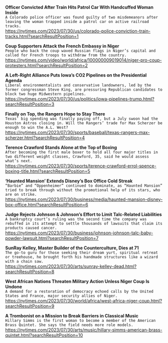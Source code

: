 **Officer Convicted After Train Hits Patrol Car With Handcuffed Woman Inside**\
`A Colorado police officer was found guilty of two misdemeanors after leaving the woman trapped inside a patrol car on active railroad tracks.`\
https://nytimes.com/2023/07/30/us/colorado-police-conviction-train-tracks.html?searchResultPosition=1

**Coup Supporters Attack the French Embassy in Niger**\
`People who back the coup waved Russian flags in Niger’s capital and called for French troops to withdraw from the country.`\
https://nytimes.com/video/world/africa/100000009019014/niger-pro-coup-protesters.html?searchResultPosition=2

**A Left-Right Alliance Puts Iowa’s CO2 Pipelines on the Presidential Agenda**\
`Liberal environmentalists and conservative landowners, led by the former congressman Steve King, are pressuring Republican candidates to block two huge Midwestern pipelines.`\
https://nytimes.com/2023/07/30/us/politics/iowa-pipelines-trump.html?searchResultPosition=3

**Finally on Top, the Rangers Hope to Stay There**\
`Texas’ big spending was finally paying off, but a July swoon had the Houston Astros closing in. Will the Rangers’ trade for Max Scherzer be enough to win the A.L. West?`\
https://nytimes.com/2023/07/30/sports/baseball/texas-rangers-max-scherzer.html?searchResultPosition=4

**Terence Crawford Stands Alone at the Top of Boxing**\
`After becoming the first male boxer to hold all four major titles in two different weight classes, Crawford, 35, said he would assess what’s next.`\
https://nytimes.com/2023/07/30/sports/terence-crawford-errol-spence-boxing-title.html?searchResultPosition=5

**‘Haunted Mansion’ Extends Disney’s Box Office Cold Streak**\
`“Barbie” and “Oppenheimer” continued to dominate, as “Haunted Mansion” tried to break through without the promotional help of its stars, who are on strike.`\
https://nytimes.com/2023/07/30/business/media/haunted-mansion-disney-box-office.html?searchResultPosition=6

**Judge Rejects Johnson & Johnson’s Effort to Limit Talc-Related Liabilities**\
`A bankruptcy court’s ruling was the second time the company was rebuffed in its attempt to settle thousands of lawsuits that claim its products caused cancer.`\
https://nytimes.com/2023/07/30/business/johnson-johnson-talc-baby-powder-lawsuit.html?searchResultPosition=7

**SunRay Kelley, Master Builder of the Counterculture, Dies at 71**\
`The go-to guru for those seeking their dream yurt, spiritual retreat or treehouse, he brought forth his handmade structures like a wizard with a chain saw.`\
https://nytimes.com/2023/07/30/arts/sunray-kelley-dead.html?searchResultPosition=8

**West African Nations Threaten Military Action Unless Niger Coup Is Undone**\
`A demand for a restoration of democracy echoed calls by the United States and France, major security allies of Niger.`\
https://nytimes.com/2023/07/30/world/africa/west-africa-niger-coup.html?searchResultPosition=9

**A Trombonist on a Mission to Break Barriers in Classical Music**\
`Hillary Simms is the first woman to become a member of the American Brass Quintet. She says the field needs more role models.`\
https://nytimes.com/2023/07/30/arts/music/hillary-simms-american-brass-quintet.html?searchResultPosition=10

